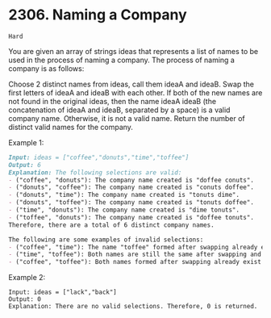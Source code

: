 # 2306. Naming a Company

`Hard`

You are given an array of strings ideas that represents a list of names to be used in the process of naming a company. The process of naming a company is as follows:

Choose 2 distinct names from ideas, call them ideaA and ideaB.
Swap the first letters of ideaA and ideaB with each other.
If both of the new names are not found in the original ideas, then the name ideaA ideaB (the concatenation of ideaA and ideaB, separated by a space) is a valid company name.
Otherwise, it is not a valid name.
Return the number of distinct valid names for the company.



Example 1:

```markdown
Input: ideas = ["coffee","donuts","time","toffee"]
Output: 6
Explanation: The following selections are valid:
- ("coffee", "donuts"): The company name created is "doffee conuts".
- ("donuts", "coffee"): The company name created is "conuts doffee".
- ("donuts", "time"): The company name created is "tonuts dime".
- ("donuts", "toffee"): The company name created is "tonuts doffee".
- ("time", "donuts"): The company name created is "dime tonuts".
- ("toffee", "donuts"): The company name created is "doffee tonuts".
Therefore, there are a total of 6 distinct company names.

The following are some examples of invalid selections:
- ("coffee", "time"): The name "toffee" formed after swapping already exists in the original array.
- ("time", "toffee"): Both names are still the same after swapping and exist in the original array.
- ("coffee", "toffee"): Both names formed after swapping already exist in the original array.
```

Example 2:
```
Input: ideas = ["lack","back"]
Output: 0
Explanation: There are no valid selections. Therefore, 0 is returned.
```